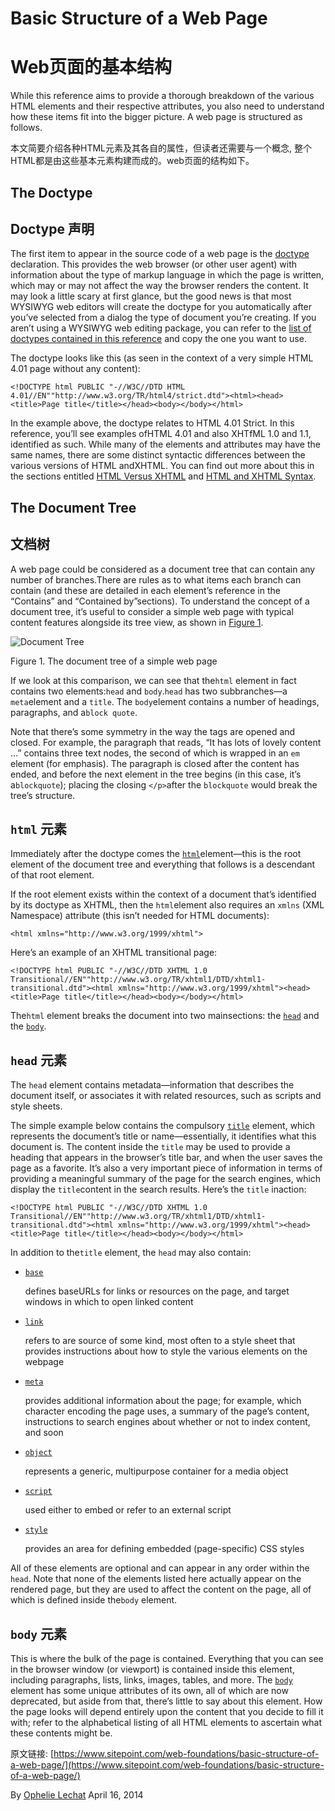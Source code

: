 # Basic Structure of a Web Page

# Web页面的基本结构


While this reference aims to provide a thorough breakdown of the various HTML elements and their respective attributes, you also need to understand how these items fit into the bigger picture. A web page is structured as follows.


本文简要介绍各种HTML元素及其各自的属性，但读者还需要与一个概念, 整个HTML都是由这些基本元素构建而成的。web页面的结构如下。



## The Doctype

## Doctype 声明

The first item to appear in the source code of a web page is the [doctype](https://www.sitepoint.com/web-foundations/basic-structure-of-a-web-page/doctypes) declaration. This provides the web browser (or other user agent) with information about the type of markup language in which the page is written, which may or may not affect the way the browser renders the content. It may look a little scary at first glance, but the good news is that most WYSIWYG web editors will create the doctype for you automatically after you’ve selected from a dialog the type of document you’re creating. If you aren’t using a WYSIWYG web editing package, you can refer to the [list of doctypes contained in this reference](https://www.sitepoint.com/web-foundations/basic-structure-of-a-web-page/doctypes) and copy the one you want to use.

The doctype looks like this (as seen in the context of a very simple HTML 4.01 page without any content):

```
<!DOCTYPE html PUBLIC "-//W3C//DTD HTML 4.01//EN""http://www.w3.org/TR/html4/strict.dtd"><html><head><title>Page title</title></head><body></body></html>
```

In the example above, the doctype relates to HTML 4.01 Strict. In this reference, you’ll see examples ofHTML 4.01 and also XHTfML 1.0 and 1.1, identified as such. While many of the elements and attributes may have the same names, there are some distinct syntactic differences between the various versions of HTML andXHTML. You can find out more about this in the sections entitled [HTML Versus XHTML](http://www.sitepoint.com/web-foundations/differences-html-xhtml/) and [HTML and XHTML Syntax](http://reference.sitepoint.com/html/html-xhtml-syntax).

## The Document Tree

## 文档树

A web page could be considered as a document tree that can contain any number of branches.There are rules as to what items each branch can contain (and these are detailed in each element’s reference in the “Contains” and “Contained by”sections). To understand the concept of a document tree, it’s useful to consider a simple web page with typical content features alongside its tree view, as shown in [Figure 1](https://www.sitepoint.com/web-foundations/basic-structure-of-a-web-page/#page-structure__fig-doc-tree).


![Document Tree](https://dab1nmslvvntp.cloudfront.net/wp-content/uploads/2014/04/1397707822DocTree-300x149.png)

Figure 1. The document tree of a simple web page

If we look at this comparison, we can see that the`html` element in fact contains two elements:`head` and `body`.`head` has two subbranches—a `meta`element and a `title`. The `body`element contains a number of headings, paragraphs, and a`block quote`.

Note that there’s some symmetry in the way the tags are opened and closed. For example, the paragraph that reads, “It has lots of lovely content …” contains three text nodes, the second of which is wrapped in an `em` element (for emphasis). The paragraph is closed after the content has ended, and before the next element in the tree begins (in this case, it’s a`blockquote`); placing the closing `</p>`after the `blockquote` would break the tree’s structure.

## `html` 元素


Immediately after the doctype comes the [`html`]()element—this is the root element of the document tree and everything that follows is a descendant of that root element.

If the root element exists within the context of a document that’s identified by its doctype as XHTML, then the `html`element also requires an `xmlns` (XML Namespace) attribute (this isn’t needed for HTML documents):

```
<html xmlns="http://www.w3.org/1999/xhtml">
```

Here’s an example of an XHTML transitional page:

```
<!DOCTYPE html PUBLIC "-//W3C//DTD XHTML 1.0 Transitional//EN""http://www.w3.org/TR/xhtml1/DTD/xhtml1-transitional.dtd"><html xmlns="http://www.w3.org/1999/xhtml"><head><title>Page title</title></head><body></body></html>
```

The`html` element breaks the document into two mainsections: the [`head`]() and the [`body`]().

## `head` 元素

The `head` element contains metadata—information that describes the document itself, or associates it with related resources, such as scripts and style sheets.

The simple example below contains the compulsory [`title`]() element, which represents the document’s title or name—essentially, it identifies what this document is. The content inside the `title` may be used to provide a heading that appears in the browser’s title bar, and when the user saves the page as a favorite. It’s also a very important piece of information in terms of providing a meaningful summary of the page for the search engines, which display the `title`content in the search results. Here’s the `title` inaction:

```
<!DOCTYPE html PUBLIC "-//W3C//DTD XHTML 1.0 Transitional//EN""http://www.w3.org/TR/xhtml1/DTD/xhtml1-transitional.dtd"><html xmlns="http://www.w3.org/1999/xhtml"><head><title>Page title</title></head><body></body></html>
```

In addition to the`title` element, the `head` may also contain:

- [`base`]()

  defines baseURLs for links or resources on the page, and target windows in which to open linked content

- [`link`]()

  refers to are source of some kind, most often to a style sheet that provides instructions about how to style the various elements on the webpage

- [`meta`]()

  provides additional information about the page; for example, which character encoding the page uses, a summary of the page’s content, instructions to search engines about whether or not to index content, and soon

- [`object`]()

  represents a generic, multipurpose container for a media object

- [`script`]()

  used either to embed or refer to an external script

- [`style`]()

  provides an area for defining embedded (page-specific) CSS styles

All of these elements are optional and can appear in any order within the `head`. Note that none of the elements listed here actually appear on the rendered page, but they are used to affect the content on the page, all of which is defined inside the`body` element.

## `body` 元素

This is where the bulk of the page is contained. Everything that you can see in the browser window (or viewport) is contained inside this element, including paragraphs, lists, links, images, tables, and more. The [`body`]() element has some unique attributes of its own, all of which are now deprecated, but aside from that, there’s little to say about this element. How the page looks will depend entirely upon the content that you decide to fill it with; refer to the alphabetical listing of all HTML elements to ascertain what these contents might be.



原文链接: [https://www.sitepoint.com/web-foundations/basic-structure-of-a-web-page/](https://www.sitepoint.com/web-foundations/basic-structure-of-a-web-page/)

By [Ophelie Lechat](https://www.sitepoint.com/author/ophelie/) April 16, 2014

